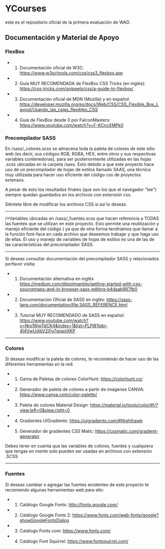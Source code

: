 # YCourses

este es el repositorio oficial de la primera evaluación de WAD.

## Documentación y Material de Apoyo

### FlexBox

* 1. Documentación oficial de W3C:
    https://www.w3schools.com/css/css3_flexbox.asp
    
* 2. Guía MUY RECOMENDADA de FlexBox CSS Tricks (en inglés):
    https://css-tricks.com/snippets/css/a-guide-to-flexbox/
   
* 3. Documentación oficial de MDN (Mozilla) y en español:
    https://developer.mozilla.org/es/docs/Web/CSS/CSS_Flexible_Box_Layout/Usando_las_cajas_flexibles_CSS

* 4. Guía de FlexBox desde 0 por FalconMasters:
    https://www.youtube.com/watch?v=F-KCncXMPk0

### Precompilador SASS

En /sass/_colores.scss se almacena toda la paleta de colores de este sitio web (es decir, sus códigos RGB, RGBA, HEX, entre otros y sus respectivas variables contenedoras), para ser posteriormente utilizadas en las hojas .scss ubicadas en la carpeta /sass. 
Esto debido a que este proyecto hace uso de un precompilador de hojas de estilos llamado SAAS, una técnica muy utilizada para hacer uso eficiente del código css de proyectos extensos.

A pesar de esto los resultados finales (que son los que el navegador "lee") siempre quedan guardados en los archivos con extensión css.

Siéntete libre de modificar los archivos CSS si así lo deseas.

*******************************************************************

/*Variables ubicadas en /sass/_fuentes.scss que hacen referencia a TODAS las fuentes que se utilizan en este proyecto. 
Esto permite una reutilización y manejo eficiente del código ( ya que de otra forma tendríamos que llamar a la función font-face en cada archivo que deseemos trabajar y que haga uso de ellas.
El uso y manejo de variables de hojas de estilos es una de las de las características del precompilador SASS.

*******************************************************************

Si deseas consultar documentación del precompilador SASS y relacionados porfavor visita:

* 1. Documentación alternativa en inglés
https://medium.com/@toolmantim/getting-started-with-css-sourcemaps-and-in-browser-sass-editing-b4daab987fb0

* 2. Documentación Oficial de SASS en inglés:
https://sass-lang.com/documentation/file.SASS_REFERENCE.html

* 3. Tutorial MUY RECOMENDADO de SASS en español:
https://www.youtube.com/watch?v=Nro1WwTdCK4&index=1&list=PLPl81lqbj-4I4VwUdjbV2iFg7wispiXKP

*******************************************************************

### Colores

Si deseas modificar la paleta de colores, te recomiendo de hacer uso de las diferentes herramientas en la red:

* 1. Gama de Paletas de colores ColorHunt:
https://colorhunt.co/

* 2. Generador de paleta de colores a partir de imágenes CANVA:
https://www.canva.com/color-palette/

* 3. Paleta de colores Material Design:
https://material.io/tools/color/#!/?view.left=0&view.right=0

* 4. Gradientes UIGradients:
https://uigradients.com/#Nighthawk

* 5. Generador de gradientes CSS Matic:
https://cssmatic.com/gradient-generator

Debes tener en cuenta que las variables de colores, fuentes y cualquiera que tengas en mente solo pueden ser usadas en archivos con extensión .SCSS

*******************************************************************

### Fuentes

Si deseas cambiar o agregar las fuentes existentes de este proyecto te recomiendo algunas herramientas web para ello:

* 1. Catálogo Google Fonts:
http://fonts.google.com/

* 2. Catálogo Google Fonts 2:
https://www.fonts.com/web-fonts/google?showGoogleFontsDialog

* 3. Catálogo Fonts.com:
https://www.fonts.com/

* 4. Catálogo Font Squirrel:
https://www.fontsquirrel.com/

